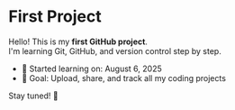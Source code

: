 # First Project

Hello! This is my **first GitHub project**.  
I'm learning Git, GitHub, and version control step by step.

- 🔰 Started learning on: August 6, 2025
- 🧠 Goal: Upload, share, and track all my coding projects

Stay tuned! 🚀

